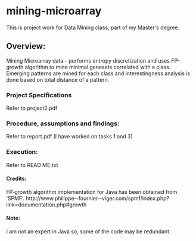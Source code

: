 mining-microarray
=================

This is project work for Data Mining class, part of my Master's degree.

## Overview:
Mining Microarray data - performs entropy discretization and uses FP-growth algorithm to mine minimal genesets correlated with a class. Emerging patterns are mined for each class and interestingness analysis is done based on total distance of a pattern.

### Project Specifications
Refer to project2.pdf

### Procedure, assumptions and findings:
Refer to report.pdf
(I have worked on tasks 1 and 3)

### Execution:
Refer to READ ME.txt

#### Credits:
FP­‐growth algorithm implementation for Java has been obtained from ‘SPMF’.
http://www.philippe-­‐fournier-­‐viger.com/spmf/index.php?link=documentation.php#growth

#### Note: 
I am not an expert in Java so, some of the code may be redundant.
